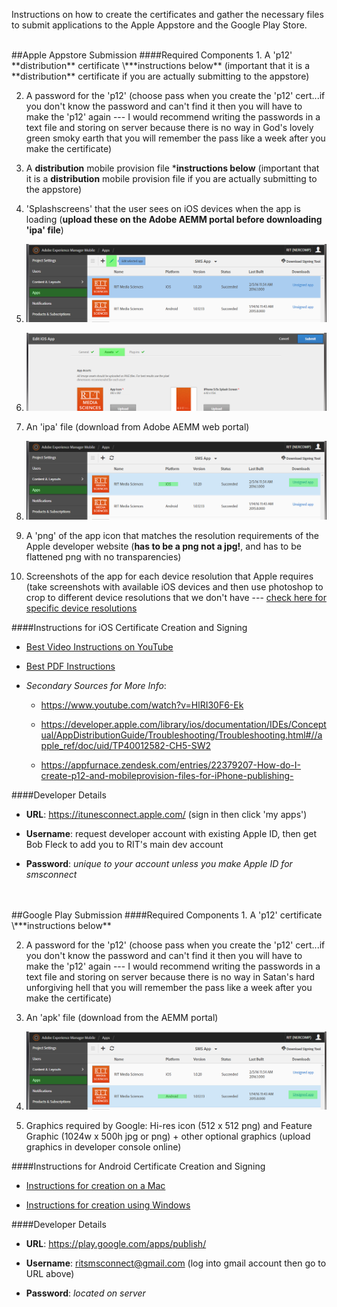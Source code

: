 Instructions on how to create the certificates and gather the necessary files to submit applications to the Apple Appstore and the Google Play Store.

</br>
##Apple Appstore Submission
####Required Components
1. A 'p12' **distribution** certificate \***instructions below** (important that it is a **distribution** certificate if you are actually submitting to the appstore)

2. A password for the 'p12' (choose pass when you create the 'p12' cert...if you don't know the password and can't find it then you will have to make the 'p12' again --- I would recommend writing the passwords in a text file and storing on server because there is no way in God's lovely green smoky earth that you will remember the pass like a week after you make the certificate)

3. A **distribution** mobile provision file \***instructions below** (important that it is a **distribution** mobile provision file if you are actually submitting to the appstore)

4. 'Splashscreens' that the user sees on iOS devices when the app is loading (**upload these on the Adobe AEMM portal before downloading 'ipa' file**)
  1. ![Splashscreen Screenshot Step 1](appstore_ios/ios-splashscreen-upload-in-web-portal_step-1.png)
  
  2. ![Splashscreen Screenshot Step 2](appstore_ios/ios-splashscreen-upload-in-web-portal_step-2.png)

5. An 'ipa' file (download from Adobe AEMM web portal)

  1. ![API Download Screenshot](appstore_ios/ios-api-download-in-web-portal.png)

6. A 'png' of the app icon that matches the resolution requirements of the Apple developer website (**has to be a png not a jpg!**, and has to be flattened png with no transparencies)

7. Screenshots of the app for each device resolution that Apple requires (take screenshots with available iOS devices and then use photoshop to crop to different device resolutions that we don't have --- [check here for specific device resolutions](https://developer.apple.com/library/ios/documentation/LanguagesUtilities/Conceptual/iTunesConnect_Guide/Appendices/Properties.html#//apple_ref/doc/uid/TP40011225-CH26-SW2)

####Instructions for iOS Certificate Creation and Signing
  - [Best Video Instructions on YouTube](https://www.youtube.com/watch?v=Xh2nnjttOwo)
  - [Best PDF Instructions](appstore_ios/guide-to-iOS-certificate-creation.pdf)
  
  - *Secondary Sources for More Info*:
    - https://www.youtube.com/watch?v=HlRI30F6-Ek
    
    - https://developer.apple.com/library/ios/documentation/IDEs/Conceptual/AppDistributionGuide/Troubleshooting/Troubleshooting.html#//apple_ref/doc/uid/TP40012582-CH5-SW2
    
    - https://appfurnace.zendesk.com/entries/22379207-How-do-I-create-p12-and-mobileprovision-files-for-iPhone-publishing-

####Developer Details
  - **URL**: https://itunesconnect.apple.com/ (sign in then click 'my apps')

  - **Username**: request developer account with existing Apple ID, then get Bob Fleck to add you to RIT's main dev account
   
  - **Password**: *unique to your account unless you make Apple ID for smsconnect* 
  
</br>
</br>
##Google Play Submission 
####Required Components
1. A 'p12' certificate \***instructions below**

2. A password for the 'p12' (choose pass when you create the 'p12' cert...if you don't know the password and can't find it then you will have to make the 'p12' again --- I would recommend writing the passwords in a text file and storing on server because there is no way in Satan's hard unforgiving hell that you will remember the pass like a week after you make the certificate)

3. An 'apk' file (download from the AEMM portal) 
  1. ![APK Download Screenshot](googleplay_android/android-apk-download-in-web-portal.png)
  
4. Graphics required by Google: Hi-res icon (512 x 512 png) and Feature Graphic (1024w x 500h jpg or png) + other optional graphics (upload graphics in developer console online)

####Instructions for Android Certificate Creation and Signing
  - [Instructions for creation on a Mac](googleplay_android/android-keystore-creation_mac.png)
  
  - [Instructions for creation using Windows](googleplay_android/android-keystore-creation_windows.png)

####Developer Details
  - **URL**: https://play.google.com/apps/publish/

  - **Username**: ritsmsconnect@gmail.com (log into gmail account then go to URL above)
  
  - **Password**: *located on server* 
  




